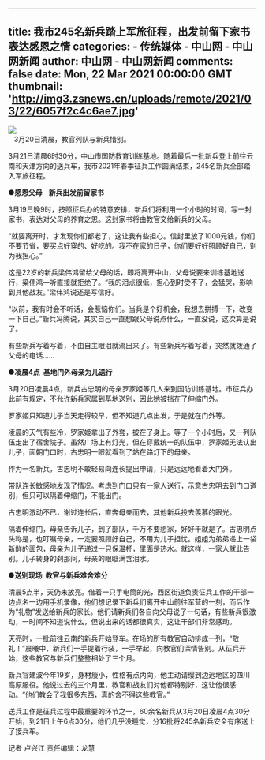 
---
title: 我市245名新兵​踏上军旅征程，出发前留下家书表达感恩之情
categories: 
    - 传统媒体
    - 中山网 - 中山网新闻
author: 中山网 - 中山网新闻
comments: false
date: Mon, 22 Mar 2021 00:00:00 GMT
thumbnail: 'http://img3.zsnews.cn/uploads/remote/2021/03/22/6057f2c4c6ae7.jpg'
---

<div>   
<div class="j-content" data-originalid="0"><p><img src="http://img3.zsnews.cn/uploads/remote/2021/03/22/6057f2c4c6ae7.jpg" referrerpolicy="no-referrer"><br>    3月20日清晨，教官列队与新兵惜别。</p><p>3月21日清晨6时30分，中山市国防教育训练基地。随着最后一批新兵登上前往云南和天津方向的送兵车，我市2021年春季征兵工作圆满结束，245名新兵全部踏入军旅征程。</p><p><strong>●感恩父母    <span style="text-indent: 2em;">新兵出发前留家书</span></strong></p><p>3月19日晚9时，按照征兵办的特意安排，新兵们将利用一个小时的时间，写一封家书，表达对父母的养育之恩。这封家书将由教官交给新兵的父母。</p><p>“就要离开时，才发现你们都老了，这让我有些担心。信封里放了1000元钱，你们不要节省，要买点好穿的、好吃的。我不在家的日子，你们要好好照顾好自己，别为我担心。”</p><p>这是22岁的新兵梁伟鸿留给父母的话，即将离开中山，父母说要来训练基地送行，梁伟鸿一听直接就拒绝了。“我的泪点很低，担心到时受不了，会猛哭，影响到其他战友。”梁伟鸿说还是写信好。</p><p>“以前，我有时会不听话，会惹恼你们。当兵是个好机会，我想去拼搏一下，改变一下自己。”新兵冯腾说，其实自己一直想跟父母说点什么，一直没说，这次算是说了。</p><p>有些新兵写着写着，不由自主眼泪就流出来了。有些新兵写着写着，突然就拨通了父母的电话……</p><p><strong>●凌晨4点  <span style="text-indent: 2em;">基地门外母亲为儿送行</span></strong></p><p>3月20日凌晨4点，新兵古忠明的母亲罗家姬等几人来到国防训练基地。市征兵办此前有规定，不允许新兵家属到基地送别，因此她被挡在了伸缩门外。</p><p>罗家姬只知道儿子当天走得较早，但不知道几点出发，于是就在门外等。</p><p>凌晨的天气有些冷，罗家姬拿出了外套，披在了身上。等了一个小时后，又一列队伍走出了宿舍院子。虽然广场上有灯光，但在穿戴统一的队伍中，罗家姬无法认出儿子，面朝门口时，古忠明一眼就看到了站在路灯下的母亲。</p><p>作为一名新兵，古忠明不敢轻易向连长提出申请，只是远远地看着大门外。</p><p>带队连长敏感地发现了情况。考虑到门口只有一家人送行，示意古忠明去到门口道别，但只可以隔着伸缩门，不能出门。</p><p>古忠明激动不已，谢过连长后，直奔母亲而去，其他新兵投去羡慕的眼光。</p><p>隔着伸缩门，母亲告诉儿子，到了部队，千万不要想家，好好干就是了。古忠明点头称是，也叮嘱母亲，一定要照顾好自己，不用为儿子担忧。姐姐为弟弟递上一袋新鲜的面包，母亲为儿子递过一只保温杯，里面是热水。就这样，一家人就此告别。儿子转身的刹那间，母亲的眼眶满含泪水。</p><p><strong>●送别现场  <span style="text-indent: 2em;">教官与新兵难舍难分</span></strong></p><p>清晨5点半，天仍未放亮。借着一只手电筒的光，西区街道负责征兵工作的干部一边点名一边用手机录像，他们想记录下新兵们离开中山前往军营的一刻，而后作为“礼物”发送给新兵的家长。他们请新兵们各自向父母说了一句话，有些新兵很激动，一时间不知道说什么，但说出来的话都很真实，这让干部们非常感动。</p><p>天亮时，一批前往云南的新兵开始登车。在场的所有教官自动排成一列，“敬礼！”晨曦中，新兵们一手提着行装，一手举起，向教官们深情告别。从征兵开始，这些教官与新兵们整整相处了三个月。</p><p>新兵官建波今年19岁，身材瘦小，性格有点内向，他主动请缨到边远地区的四川高原服役。他说过去的三个月里，教官和战友们对他都特别好，这让他很感动。“他们教会了我很多东西，真的舍不得这些教官。”</p><p>送兵工作是征兵过程中最重要的环节之一，60余名新兵从3月20日凌晨4点30分开始，到21日上午6点30分，他们几乎没睡觉，分16批将245名新兵安全有序送上了接兵车。</p></div>
<div class="ad-213 mT-30 clearfix">
</div>
<div class="article-author mT30">
                    <!--2020-02-20作者两字不显示-->
                    <span>记者 卢兴江</span>
                <span class="pL10">责任编辑：龙慧</span></div>
  
</div>
            